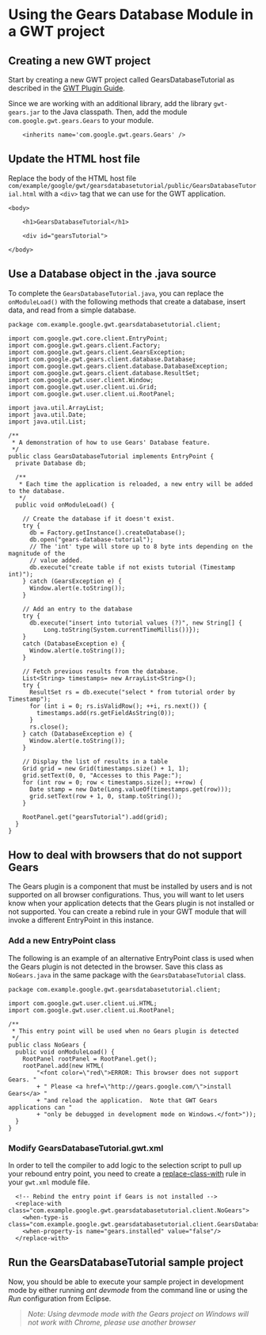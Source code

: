 # Using the Gears Database Module in a GWT project #

## Creating a new GWT project ##

Start by creating a new GWT project called GearsDatabaseTutorial as described in the [GWT Plugin Guide](http://code.google.com/eclipse/docs/creating_new_webapp.html).

Since we are working with an additional library, add the library `gwt-gears.jar` to the Java classpath.  Then, add the module `com.google.gwt.gears.Gears` to your module.

```
    <inherits name='com.google.gwt.gears.Gears' />
```

## Update the HTML host file ##

Replace the body of the HTML host file `com/example/google/gwt/gearsdatabasetutorial/public/GearsDatabaseTutorial.html` with a `<div>` tag that we can use for the GWT application.

```
<body>

    <h1>GearsDatabaseTutorial</h1>

    <div id="gearsTutorial">

</body>
```

## Use a Database object in the  .java source ##

To complete the `GearsDatabaseTutorial.java`, you can replace the `onModuleLoad()` with the following methods that create a database, insert data, and read from a simple database.

```
package com.example.google.gwt.gearsdatabasetutorial.client;

import com.google.gwt.core.client.EntryPoint;
import com.google.gwt.gears.client.Factory;
import com.google.gwt.gears.client.GearsException;
import com.google.gwt.gears.client.database.Database;
import com.google.gwt.gears.client.database.DatabaseException;
import com.google.gwt.gears.client.database.ResultSet;
import com.google.gwt.user.client.Window;
import com.google.gwt.user.client.ui.Grid;
import com.google.gwt.user.client.ui.RootPanel;

import java.util.ArrayList;
import java.util.Date;
import java.util.List;

/**
 * A demonstration of how to use Gears' Database feature.
 */
public class GearsDatabaseTutorial implements EntryPoint {
  private Database db;
  
  /**
   * Each time the application is reloaded, a new entry will be added to the database.
   */
  public void onModuleLoad() {

    // Create the database if it doesn't exist.
    try {
      db = Factory.getInstance().createDatabase();
      db.open("gears-database-tutorial");
      // The 'int' type will store up to 8 byte ints depending on the magnitude of the 
      // value added.
      db.execute("create table if not exists tutorial (Timestamp int)");
    } catch (GearsException e) {
      Window.alert(e.toString());
    }
    
    // Add an entry to the database
    try {
      db.execute("insert into tutorial values (?)", new String[] {
          Long.toString(System.currentTimeMillis())});
    }
    catch (DatabaseException e) {
      Window.alert(e.toString());
    }
  
    // Fetch previous results from the database.
    List<String> timestamps= new ArrayList<String>();
    try {
      ResultSet rs = db.execute("select * from tutorial order by Timestamp");
      for (int i = 0; rs.isValidRow(); ++i, rs.next()) {
        timestamps.add(rs.getFieldAsString(0));
      }
      rs.close();
    } catch (DatabaseException e) {
      Window.alert(e.toString());
    }
    
    // Display the list of results in a table
    Grid grid = new Grid(timestamps.size() + 1, 1);
    grid.setText(0, 0, "Accesses to this Page:");
    for (int row = 0; row < timestamps.size(); ++row) {
      Date stamp = new Date(Long.valueOf(timestamps.get(row)));
      grid.setText(row + 1, 0, stamp.toString()); 
    }

    RootPanel.get("gearsTutorial").add(grid);
  }
}
```


## How to deal with browsers that do not support Gears ##

The Gears plugin is a component that must be installed by users and is not supported on all browser configurations.  Thus, you will want to let users know when your application detects that the Gears plugin is not installed or not supported.  You can create a rebind rule in your GWT module that will invoke a different EntryPoint in this instance.

### Add a new EntryPoint class ###

The following is an example of an alternative EntryPoint class is used when the Gears plugin is not detected in the browser.  Save this class as `NoGears.java` in the same package with the `GearsDatabaseTutorial` class.

```
package com.example.google.gwt.gearsdatabasetutorial.client;

import com.google.gwt.user.client.ui.HTML;
import com.google.gwt.user.client.ui.RootPanel;

/**
 * This entry point will be used when no Gears plugin is detected
 */
public class NoGears {
  public void onModuleLoad() {
    RootPanel rootPanel = RootPanel.get();
    rootPanel.add(new HTML(
        "<font color=\"red\">ERROR: This browser does not support Gears. "
        + " Please <a href=\"http://gears.google.com/\">install Gears</a> " 
        + "and reload the application.  Note that GWT Gears applications can "
        + "only be debugged in development mode on Windows.</font>"));
  }
}
```

### Modify GearsDatabaseTutorial.gwt.xml ###

In order to tell the compiler to add logic to the selection script to pull up your rebound entry point, you need to create a [replace-class-with](http://code.google.com/webtoolkit/doc/latest/DevGuideCodingBasicsDeferred.html#replacement) rule in your `gwt.xml` module file.

```
  <!-- Rebind the entry point if Gears is not installed -->
  <replace-with class="com.example.google.gwt.gearsdatabasetutorial.client.NoGears">
    <when-type-is class="com.example.google.gwt.gearsdatabasetutorial.client.GearsDatabaseTutorial"/>
    <when-property-is name="gears.installed" value="false"/>
  </replace-with>
```

## Run the GearsDatabaseTutorial sample project ##

Now, you should be able to execute your sample project in development mode by either running _ant devmode_ from the command line or using the _Run_ configuration from Eclipse.

> _Note: Using devmode mode with the Gears project on Windows will not work with Chrome, please use another browser_